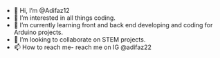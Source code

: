 - 👋 Hi, I’m @Adifaz12
- 👀 I’m interested in all things coding.
- 🌱 I’m currently learning front and back end developing and coding for Arduino projects.
-  💞️ I’m looking to collaborate on STEM projects.
- 📫 How to reach me- reach me on IG @adifaz22

<!---
Adifaz12/Adifaz12 is a ✨ special ✨ repository because its `README.md` (this file) appears on your GitHub profile.
You can click the Preview link to take a look at your changes.
--->
